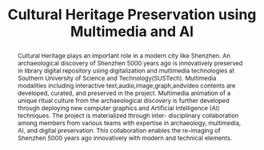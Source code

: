 ---
abstract: 'Cultural Heritage plays an important role in a modern city like Shenzhen.
  An archaeological discovery of Shenzhen 5000 years ago is innovatively preserved

  in library digital repository using digitalization and multimedia technologies at
  Southern University of Science and Technology(SUSTech). Multimedia modalities including
  interactive text,audio,image,graph,andvideo contents are developed, curated, and
  preserved in the project. Multimedia animation of a unique ritual culture from the
  archaeological discovery is further developed through deploying new computer graphics
  and Artificial Intelligence (AI) techniques. The project is materialized through
  inter-

  disciplinary collaboration among members from various teams with expertise in archaeology,
  multimedia, AI, and digital preservation. This collaboration enables the re-imaging
  of Shenzhen 5000 years ago innovatively with modern and technical elements.'
creators:
- Du, Juan
- Zhang, Xiaoqing
- Jiang, Kailun
- Hu, Yufan
- Tang, Jigen
- Liu, Jiang
- E, Henian
date: null
document_url: https://services.phaidra.univie.ac.at/api/object/o:1424848/download
grand_parent: iPRES
institutions:
- Library, Southern University of Science and Technology
- Department of Computer Science and Engineering, Southern University of Science and
  Technology
- Cultural Heritage Laboratory, Center for Social Sciences, Southern University of
  Science and Technology
- Shuli College, Southern University of Science and Technology
keywords:
- interdisciplinary collaboration
- digital preservation
- digital archaeology
- multimedia
landing_page_url: https://phaidra.univie.ac.at/o:1424848
language: eng
layout: publication
license: CC BY 4.0 International
notes_url: null
parent: iPRES 2021
publication_type: paper
size: 426039
slides_url: null
source_name: iPRES
title: Cultural Heritage Preservation using Multimedia and AI
year: 2021
---